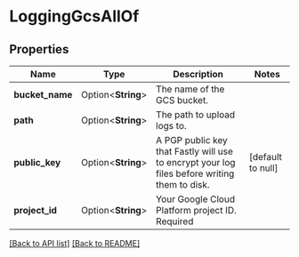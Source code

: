 # LoggingGcsAllOf

## Properties

Name | Type | Description | Notes
------------ | ------------- | ------------- | -------------
**bucket_name** | Option<**String**> | The name of the GCS bucket. | 
**path** | Option<**String**> | The path to upload logs to. | 
**public_key** | Option<**String**> | A PGP public key that Fastly will use to encrypt your log files before writing them to disk. | [default to null]
**project_id** | Option<**String**> | Your Google Cloud Platform project ID. Required | 

[[Back to API list]](../README.md#documentation-for-api-endpoints) [[Back to README]](../README.md)


